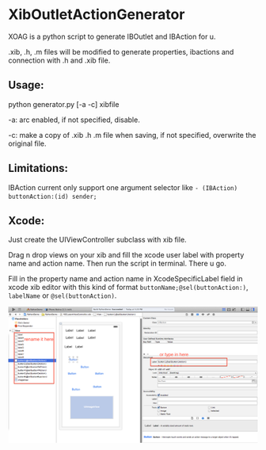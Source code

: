 # XibOutletActionGenerator
  XOAG is a python script to generate IBOutlet and IBAction for u.
  
  .xib, .h, .m files will be modified to generate properties, ibactions and connection with .h and .xib file.

## Usage:
  python generator.py [-a -c] xibfile
  
  -a: arc enabled, if not specified, disable.
  
  -c: make a copy of .xib .h .m file when saving, if not specified, overwrite the original file.

## Limitations:
  IBAction current only support one argument selector like `- (IBAction) buttonAction:(id) sender;`

## Xcode:
  Just create the UIViewController subclass with xib file.
  
  Drag n drop views on your xib and fill the xcode user label with property name and action name. Then run the script in terminal. There u go.

  Fill in the property name and action name in XcodeSpecificLabel field in xcode xib editor with this kind of format `buttonName;@sel(buttonAction:)`, `labelName` or `@sel(buttonAction)`.
  
  ![image](example.png)
